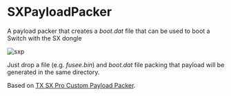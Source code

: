 # SXPayloadPacker
A payload packer that creates a _boot.dat_ file that can be used to boot a Switch with the SX dongle


![sxp](https://github.com/user-attachments/assets/ce0c9699-fe11-4646-a2a1-0e92912e37bb)


Just drop a file (e.g. _fusee.bin_) and _boot.dat_ file packing that payload will be generated in the same directory.

Based on [TX SX Pro Custom Payload Packer](https://gist.github.com/CTCaer/13c02c05daec9e674ba00ce5ac35f5be).
